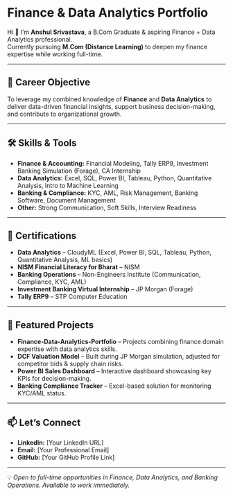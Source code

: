 # Finance & Data Analytics Portfolio  

Hi 👋 I’m **Anshul Srivastava**, a B.Com Graduate & aspiring Finance + Data Analytics professional.  
Currently pursuing **M.Com (Distance Learning)** to deepen my finance expertise while working full-time.  

---

## 💼 Career Objective  
To leverage my combined knowledge of **Finance** and **Data Analytics** to deliver data-driven financial insights, support business decision-making, and contribute to organizational growth.  

---

## 🛠 Skills & Tools  
- **Finance & Accounting:** Financial Modeling, Tally ERP9, Investment Banking Simulation (Forage), CA Internship  
- **Data Analytics:** Excel, SQL, Power BI, Tableau, Python, Quantitative Analysis, Intro to Machine Learning  
- **Banking & Compliance:** KYC, AML, Risk Management, Banking Software, Document Management  
- **Other:** Strong Communication, Soft Skills, Interview Readiness  

---

## 📜 Certifications  
- **Data Analytics** – CloudyML (Excel, Power BI, SQL, Tableau, Python, Quantitative Analysis, ML basics)  
- **NISM Financial Literacy for Bharat** – NISM  
- **Banking Operations** – Non-Engineers Institute (Communication, Compliance, KYC, AML)  
- **Investment Banking Virtual Internship** – JP Morgan (Forage)  
- **Tally ERP9** – STP Computer Education  

---

## 📂 Featured Projects  
- **Finance-Data-Analytics-Portfolio** – Projects combining finance domain expertise with data analytics skills.  
- **DCF Valuation Model** – Built during JP Morgan simulation, adjusted for competitor bids & supply chain risks.  
- **Power BI Sales Dashboard** – Interactive dashboard showcasing key KPIs for decision-making.  
- **Banking Compliance Tracker** – Excel-based solution for monitoring KYC/AML status.  

---

## 📫 Let’s Connect  
- **LinkedIn:** [Your LinkedIn URL]  
- **Email:** [Your Professional Email]  
- **GitHub:** [Your GitHub Profile Link]  

---

💡 *Open to full-time opportunities in Finance, Data Analytics, and Banking Operations. Available to work immediately.*  
